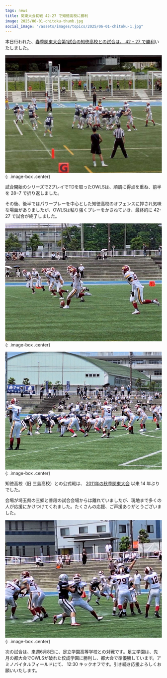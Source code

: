 ```yaml
---
tags: news
title: 関東大会初戦 42-27 で知徳高校に勝利
image: 2025/06-01-chitoku-thumb.jpg
social_image: "/assets/images/topics/2025/06-01-chitoku-1.jpg"
---
```


本日行われた、[春季関東大会第1試合の知徳高校との試合は、 42 - 27 で勝利](/game/2025/2025-06-01-chitoku.html)いたしました。

![試合風景写真](/assets/images/topics/2025/06-01-chitoku-1.jpg)
{: .image-box .center}

試合開始のシリーズで2プレイでTDを取ったOWLSは、順調に得点を重ね、前半を 28−7 で折り返しました。

その後、後半ではパワープレーを中心とした知徳高校のオフェンスに押され気味な場面がありましたが、OWLSは粘り強くプレーをかさねていき、最終的に 42-27 で試合が終了しました。

![試合風景写真](/assets/images/topics/2025/06-01-chitoku-2.jpg)
{: .image-box .center}

![試合風景写真](/assets/images/topics/2025/06-01-chitoku-3.jpg)
{: .image-box .center}

知徳高校（旧 三島高校）との公式戦は、 [2011年の秋季関東大会](/game/2011/2011-10-30-mishima.html) 以来 14 年ぶりでした。

会場が埼玉県の三郷と普段の試合会場からは離れていましたが、現地まで多くの人が応援にかけつけてくれました。たくさんの応援、ご声援ありがとうございました。

![試合風景写真](/assets/images/topics/2025/06-01-chitoku-4.jpg)
{: .image-box .center}

次の試合は、来週6月8日に、足立学園高等学校との対戦です。足立学園は、先月の都大会でOWLSが破れた佼成学園に勝利し、都大会で準優勝しています。アミノバイタルフィールドにて、 12:30 キックオフです。引き続き応援よろしくお願いいたします。
